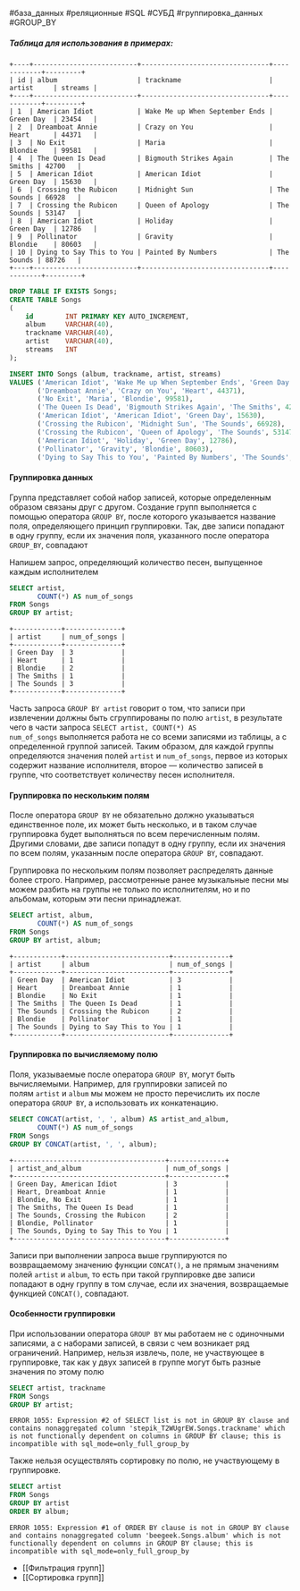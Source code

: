 #база_данных #реляционные #SQL #СУБД #группировка_данных #GROUP_BY

##### Таблица для использования в примерах:
```
+----+--------------------------+--------------------------------+------------+---------+
| id | album                    | trackname                      | artist     | streams |
+----+--------------------------+--------------------------------+------------+---------+
| 1  | American Idiot           | Wake Me up When September Ends | Green Day  | 23454   |
| 2  | Dreamboat Annie          | Crazy on You                   | Heart      | 44371   |
| 3  | No Exit                  | Maria                          | Blondie    | 99581   |
| 4  | The Queen Is Dead        | Bigmouth Strikes Again         | The Smiths | 42700   |
| 5  | American Idiot           | American Idiot                 | Green Day  | 15630   |
| 6  | Crossing the Rubicon     | Midnight Sun                   | The Sounds | 66928   |
| 7  | Crossing the Rubicon     | Queen of Apology               | The Sounds | 53147   |
| 8  | American Idiot           | Holiday                        | Green Day  | 12786   |
| 9  | Pollinator               | Gravity                        | Blondie    | 80603   |
| 10 | Dying to Say This to You | Painted By Numbers             | The Sounds | 88726   |
+----+--------------------------+--------------------------------+------------+---------+
```

```sql
DROP TABLE IF EXISTS Songs;
CREATE TABLE Songs
(
    id        INT PRIMARY KEY AUTO_INCREMENT,
    album     VARCHAR(40),
    trackname VARCHAR(40),
    artist    VARCHAR(40),
    streams   INT
);

INSERT INTO Songs (album, trackname, artist, streams)
VALUES ('American Idiot', 'Wake Me up When September Ends', 'Green Day', 23454),
       ('Dreamboat Annie', 'Crazy on You', 'Heart', 44371),
       ('No Exit', 'Maria', 'Blondie', 99581),
       ('The Queen Is Dead', 'Bigmouth Strikes Again', 'The Smiths', 42700),
       ('American Idiot', 'American Idiot', 'Green Day', 15630),
       ('Crossing the Rubicon', 'Midnight Sun', 'The Sounds', 66928),
       ('Crossing the Rubicon', 'Queen of Apology', 'The Sounds', 53147),
       ('American Idiot', 'Holiday', 'Green Day', 12786),
       ('Pollinator', 'Gravity', 'Blondie', 80603),
       ('Dying to Say This to You', 'Painted By Numbers', 'The Sounds', 88726);
```
#### Группировка данных
Группа представляет собой набор записей, которые определенным образом связаны друг с другом. Создание групп выполняется с помощью оператора `GROUP BY`, после которого указывается название поля, определяющего принцип группировки. Так, две записи попадают в одну группу, если их значения поля, указанного после оператора `GROUP_BY`, совпадают

Напишем запрос, определяющий количество песен, выпущенное каждым исполнителем
```sql
SELECT artist,
       COUNT(*) AS num_of_songs
FROM Songs
GROUP BY artist;
```
```
+------------+--------------+
| artist     | num_of_songs |
+------------+--------------+
| Green Day  | 3            |
| Heart      | 1            |
| Blondie    | 2            |
| The Smiths | 1            |
| The Sounds | 3            |
+------------+--------------+
```
Часть запроса `GROUP BY artist` говорит о том, что записи при извлечении должны быть сгруппированы по полю `artist`, в результате чего в части запроса `SELECT artist, COUNT(*) AS num_of_songs` выполняется работа не со всеми записями из таблицы, а с определенной группой записей. Таким образом, для каждой группы определяются значения полей `artist` и `num_of_songs`, первое из которых содержит название исполнителя, второе — количество записей в группе, что соответствует количеству песен исполнителя.
#### Группировка по нескольким полям
После оператора `GROUP BY` не обязательно должно указываться единственное поле, их может быть несколько, и в таком случае группировка будет выполняться по всем перечисленным полям. Другими словами, две записи попадут в одну группу, если их значения по всем полям, указанным после оператора `GROUP BY`, совпадают.

Группировка по нескольким полям позволяет распределять данные более строго. Например, рассмотренные ранее музыкальные песни мы можем разбить на группы не только по исполнителям, но и по альбомам, которым эти песни принадлежат.
```sql
SELECT artist, album,
       COUNT(*) AS num_of_songs
FROM Songs
GROUP BY artist, album;
```
```
+------------+--------------------------+--------------+
| artist     | album                    | num_of_songs |
+------------+--------------------------+--------------+
| Green Day  | American Idiot           | 3            |
| Heart      | Dreamboat Annie          | 1            |
| Blondie    | No Exit                  | 1            |
| The Smiths | The Queen Is Dead        | 1            |
| The Sounds | Crossing the Rubicon     | 2            |
| Blondie    | Pollinator               | 1            |
| The Sounds | Dying to Say This to You | 1            |
+------------+--------------------------+--------------+
```
#### Группировка по вычисляемому полю
Поля, указываемые после оператора `GROUP BY`, могут быть вычисляемыми. Например, для группировки записей по полям `artist` и `album` мы можем не просто перечислить их после оператора `GROUP BY`, а использовать их конкатенацию.
```sql
SELECT CONCAT(artist, ', ', album) AS artist_and_album,
       COUNT(*) AS num_of_songs
FROM Songs
GROUP BY CONCAT(artist, ', ', album);
```
```
+--------------------------------------+--------------+
| artist_and_album                     | num_of_songs |
+--------------------------------------+--------------+
| Green Day, American Idiot            | 3            |
| Heart, Dreamboat Annie               | 1            |
| Blondie, No Exit                     | 1            |
| The Smiths, The Queen Is Dead        | 1            |
| The Sounds, Crossing the Rubicon     | 2            |
| Blondie, Pollinator                  | 1            |
| The Sounds, Dying to Say This to You | 1            |
+--------------------------------------+--------------+
```
Записи при выполнении запроса выше группируются по возвращаемому значению функции `CONCAT()`, а не прямым значениям полей `artist` и `album`, то есть при такой группировке две записи попадают в одну группу в том случае, если их значения, возвращаемые функцией `CONCAT()`, совпадают.
#### Особенности группировки
При использовании оператора `GROUP BY` мы работаем не с одиночными записями, а с наборами записей, в связи с чем возникает ряд ограничений. Например, нельзя извлечь, поле, не участвующее в группировке, так как у двух записей в группе могут быть разные значения по этому полю
```sql
SELECT artist, trackname
FROM Songs
GROUP BY artist;
```
```
ERROR 1055: Expression #2 of SELECT list is not in GROUP BY clause and contains nonaggregated column 'stepik_T2WUgrEW.Songs.trackname' which is not functionally dependent on columns in GROUP BY clause; this is incompatible with sql_mode=only_full_group_by
```

Также нельзя осуществлять сортировку по полю, не участвующему в группировке.
```sql
SELECT artist
FROM Songs
GROUP BY artist
ORDER BY album;
```
```
ERROR 1055: Expression #1 of ORDER BY clause is not in GROUP BY clause and contains nonaggregated column 'beegeek.Songs.album' which is not functionally dependent on columns in GROUP BY clause; this is incompatible with sql_mode=only_full_group_by
```

- [[Фильтрация групп]]
- [[Сортировка групп]]